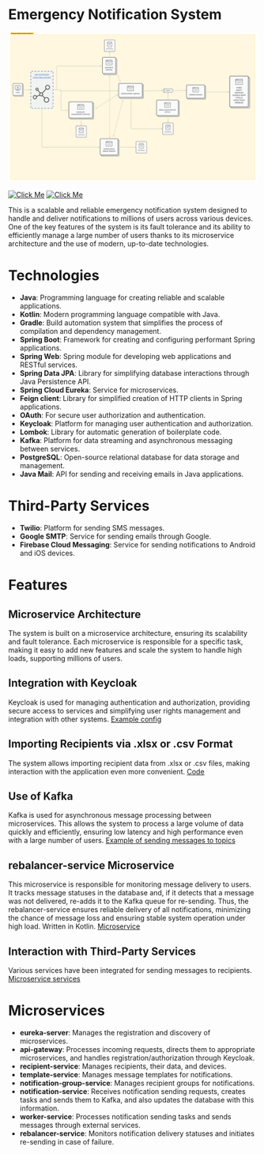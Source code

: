 # Emergency Notification System
![img](/docs/arc.png)

[![Click Me](https://via.placeholder.com/100x100.png?text=ENG)](/README.md)
[![Click Me](https://via.placeholder.com/100x100.png?text=RU)](/docs/README_RU.md)

This is a scalable and reliable emergency notification system designed to handle and deliver notifications to millions of users across various devices. One of the key features of the system is its fault tolerance and its ability to efficiently manage a large number of users thanks to its microservice architecture and the use of modern, up-to-date technologies.

# Technologies
* **Java**: Programming language for creating reliable and scalable applications.
* **Kotlin**: Modern programming language compatible with Java.
* **Gradle**: Build automation system that simplifies the process of compilation and dependency management.
* **Spring Boot**: Framework for creating and configuring performant Spring applications.
* **Spring Web**: Spring module for developing web applications and RESTful services.
* **Spring Data JPA**: Library for simplifying database interactions through Java Persistence API.
* **Spring Cloud Eureka**: Service for microservices.
* **Feign client**: Library for simplified creation of HTTP clients in Spring applications.
* **OAuth**: For secure user authorization and authentication.
* **Keycloak**: Platform for managing user authentication and authorization.
* **Lombok**: Library for automatic generation of boilerplate code.
* **Kafka**: Platform for data streaming and asynchronous messaging between services.
* **PostgreSQL**: Open-source relational database for data storage and management.
* **Java Mail**: API for sending and receiving emails in Java applications.

# Third-Party Services
* **Twilio**: Platform for sending SMS messages.
* **Google SMTP**: Service for sending emails through Google.
* **Firebase Cloud Messaging**: Service for sending notifications to Android and iOS devices.

# Features
## Microservice Architecture
The system is built on a microservice architecture, ensuring its scalability and fault tolerance. Each microservice is responsible for a specific task, making it easy to add new features and scale the system to handle high loads, supporting millions of users.
## Integration with Keycloak
Keycloak is used for managing authentication and authorization, providing secure access to services and simplifying user rights management and integration with other systems. [Example config](/recipient-service/src/main/java/dev/zvaryyka/recipientservice/config/SecurityConfig.java)
## Importing Recipients via .xlsx or .csv Format
The system allows importing recipient data from .xlsx or .csv files, making interaction with the application even more convenient. [Code](/recipient-service/src/main/java/dev/zvaryyka/recipientservice/service/RecipientService.java)
## Use of Kafka
Kafka is used for asynchronous message processing between microservices. This allows the system to process a large volume of data quickly and efficiently, ensuring low latency and high performance even with a large number of users. [Example of sending messages to topics](/notification-service/src/main/java/dev/zvaryyka/notificationservice/service/NotificationKafkaProducer.java)
## rebalancer-service Microservice
This microservice is responsible for monitoring message delivery to users. It tracks message statuses in the database and, if it detects that a message was not delivered, re-adds it to the Kafka queue for re-sending. Thus, the rebalancer-service ensures reliable delivery of all notifications, minimizing the chance of message loss and ensuring stable system operation under high load. Written in Kotlin. [Microservice](/rebalancer-service/src/main/kotlin/dev/zvaryyka/rebalancerservice)
## Interaction with Third-Party Services
Various services have been integrated for sending messages to recipients. [Microservice services](/worker-service/src/main/java/dev/zvaryyka/workerservice/service)

# Microservices
* **eureka-server**: Manages the registration and discovery of microservices.
* **api-gateway**: Processes incoming requests, directs them to appropriate microservices, and handles registration/authorization through Keycloak.
* **recipient-service**: Manages recipients, their data, and devices.
* **template-service**: Manages message templates for notifications.
* **notification-group-service**: Manages recipient groups for notifications.
* **notification-service**: Receives notification sending requests, creates tasks and sends them to Kafka, and also updates the database with this information.
* **worker-service**: Processes notification sending tasks and sends messages through external services.
* **rebalancer-service**: Monitors notification delivery statuses and initiates re-sending in case of failure.

